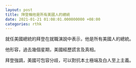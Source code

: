 ```yaml
---
layout: post
title: 拜登稱他是所有美國人的總統
date: 2021-01-21 01:08:01.000000000 +08:00
categories: rthk
---
```


就任美國總統的拜登在就職演說中表示，他是所有美國人的總統。

他形容，過去幾個星期，美國經歷謊言及真相。

拜登強調，美國可包容分歧，可以對抗本土極端及白人至上主義。
